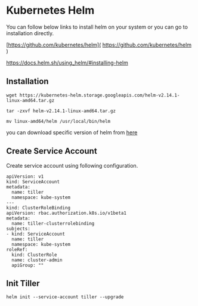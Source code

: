 # Kubernetes Helm

You can follow below links to install helm on your system or you can go to installation directly.

[https://github.com/kubernetes/helm]( https://github.com/kubernetes/helm )

[https://docs.helm.sh/using_helm/#installing-helm ]( https://docs.helm.sh/using_helm/#installing-helm ) 

## Installation

```$xslt
wget https://kubernetes-helm.storage.googleapis.com/helm-v2.14.1-linux-amd64.tar.gz

tar -zxvf helm-v2.14.1-linux-amd64.tar.gz

mv linux-amd64/helm /usr/local/bin/helm
```

you can download specific version of helm from [here](https://github.com/kubernetes/helm/releases)


## Create Service Account

Create service account using following configuration.

```
apiVersion: v1
kind: ServiceAccount
metadata:
  name: tiller
  namespace: kube-system
---
kind: ClusterRoleBinding
apiVersion: rbac.authorization.k8s.io/v1beta1
metadata:
  name: tiller-clusterrolebinding
subjects:
- kind: ServiceAccount
  name: tiller
  namespace: kube-system
roleRef:
  kind: ClusterRole
  name: cluster-admin
  apiGroup: ""
```

## Init Tiller

```
helm init --service-account tiller --upgrade
```

